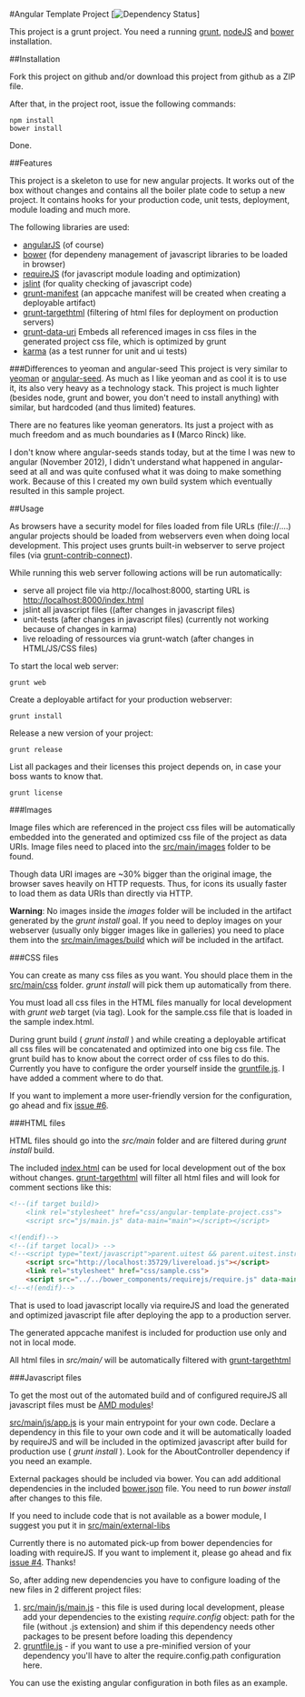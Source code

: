 #Angular Template Project [![Dependency Status](https://gemnasium.com/marcorinck/angular-template-project.png)]

This project is a grunt project. You need a running [grunt](http://gruntjs.com/), [nodeJS](http://nodejs.org/) and
[bower](https://github.com/bower/bower) installation.

##Installation

Fork this project on github and/or download this project from github as a ZIP file.

After that, in the project root, issue the following commands:

	npm install
	bower install

Done.

##Features

This project is a skeleton to use for new angular projects. It works out of the box without changes and contains
all the boiler plate code to setup a new project. It contains hooks for your production code, unit tests,
deployment, module loading and much more.

The following libraries are used:

* [angularJS](http://angularjs.org/) (of course)
* [bower](https://github.com/bower/bower) (for dependeny management of javascript libraries to be loaded in browser)
* [requireJS](http://requirejs.org/) (for javascript module loading and optimization)
* [jslint](http://www.jslint.com/) (for quality checking of javascript code)
* [grunt-manifest](https://github.com/gunta/grunt-manifest) (an appcache manifest will be created when creating a deployable artifact)
* [grunt-targethtml](https://github.com/changer/grunt-targethtml) (filtering of html files for deployment on production servers)
* [grunt-data-uri](https://github.com/ahomu/grunt-data-uri) Embeds all referenced images in css files in the generated project css file, which is optimized by grunt
* [karma](http://karma-runner.github.io/) (as a test runner for unit and ui tests)

###Differences to yeoman and angular-seed
This project is very similar to [yeoman](http://yeoman.io/) or [angular-seed](https://github.com/angular/angular-seed).
As much as I like yeoman and as cool it is to use it, its also very heavy as a technology stack. This project is much
lighter (besides node, grunt and bower, you don't need to install anything) with similar, but hardcoded
(and thus limited) features.

There are no features like yeoman generators. Its just a project with as much freedom and as much boundaries as
**I** (Marco Rinck) like.

I don't know where angular-seeds stands today, but at the time I was new to angular (November 2012), I didn't understand
what happened in angular-seed at all and was quite confused what it was doing to make something work. Because of this
I created my own build system which eventually resulted in this sample project.

##Usage

As browsers have a security model for files loaded from file URLs (file://....) angular projects should be loaded
from webservers even when doing local development. This project uses grunts built-in webserver to serve project files
(via [grunt-contrib-connect](https://github.com/gruntjs/grunt-contrib-connect)).

While running this web server following actions will be run automatically:

* serve all project file via http://localhost:8000, starting URL is [http://localhost:8000/index.html](http://localhost:8000/index.html)
* jslint all javascript files ((after changes in javascript files)
* unit-tests (after changes in javascript files) (currently not working because of changes in karma)
* live reloading of ressources via grunt-watch (after changes in HTML/JS/CSS files)

To start the local web server:

	grunt web

Create a deployable artifact for your production webserver:

	grunt install

Release a new version of your project:

	grunt release

List all packages and their licenses this project depends on, in case your boss wants to know that.

 	grunt license

###Images

Image files which are referenced in the project css files will be automatically embedded into the generated and
optimized css file of the project as data URIs. Image files need to placed into the [src/main/images](src/main/images/)
folder to be found.

Though data URI images are ~30% bigger than the original image, the browser saves heavily on HTTP requests. Thus, for
icons its usually faster to load them as data URIs than directly via HTTP.

**Warning**: No images inside the *images* folder will be included in the artifact generated by the *grunt install* goal.
If you need to deploy images on your webserver (usually only bigger images like in galleries) you need to place them into the
[src/main/images/build](src/main/images/build/) which *will* be included in the artifact.

###CSS files

You can create as many css files as you want. You should place them in the [src/main/css](src/main/css/) folder.
*grunt install* will pick them up automatically from there.

You must load all css files in the HTML files manually for local development with *grunt web* target (via <link> tag).
Look for the sample.css file that is loaded in the sample index.html.

During grunt build ( *grunt install* ) and while creating a deployable artificat all css files will be concatenated and optimized
into one big css file. The grunt build has to know about the correct order of css files to do this. Currently you have
to configure the order yourself inside the [gruntfile.js](gruntfile.js). I have added a comment where to do that.

If you want to implement a more user-friendly version for the configuration, go ahead and fix
[issue #6](https://github.com/marcorinck/angular-template-project/issues/6).

###HTML files

HTML files should go into the *src/main* folder and are filtered during *grunt install* build.

The included [index.html](index.html) can be used for local development out of the box without changes.
[grunt-targethtml](https://github.com/changer/grunt-targethtml) will filter all html files and will look for comment
sections like this:

````html
<!--(if target build)>
	<link rel="stylesheet" href="css/angular-template-project.css">
	<script src="js/main.js" data-main="main"></script></script>

<!(endif)-->
<!--(if target local)> -->
<!--<script type="text/javascript">parent.uitest && parent.uitest.instrument(window);</script>-->
	<script src="http://localhost:35729/livereload.js"></script>
	<link rel="stylesheet" href="css/sample.css">
	<script src="../../bower_components/requirejs/require.js" data-main="js/main"></script>
<!--<!(endif)-->
````

That is used to load javascript locally via requireJS and load the generated and optimized javascript file after
deploying the app to a production server.

The generated appcache manifest is included for production use only and not in local mode.

All html files in *src/main/* will be automatically filtered with [grunt-targethtml](https://github.com/changer/grunt-targethtml)

###Javascript files

To get the most out of the automated build and of configured requireJS all javascript files must be
[AMD modules](http://wiki.commonjs.org/wiki/Modules/AsynchronousDefinition)!

[src/main/js/app.js](src/main/js/app.js) is your main entrypoint for your own code. Declare a dependency in this file
to your own code and it will be automatically loaded by requireJS and will be included in the optimized javascript after
build for production use ( *grunt install* ). Look for the AboutController dependency if you need an example.

External packages should be included via bower. You can add additional dependencies in the included [bower.json](bower.json)
file. You need to run *bower install* after changes to this file.

If you need to include code that is not available as a bower module, I suggest you put it in
[src/main/external-libs](src/main/external-libs)

Currently there is no automated pick-up from bower dependencies for loading with requireJS. If you want to implement it,
please go ahead and fix [issue #4](https://github.com/marcorinck/angular-template-project/issues/4). Thanks!

So, after adding new dependencies you have to configure loading of the new files in 2 different project files:

1. [src/main/js/main.js](src/main/js/main.js) - this file is used during local development, please add your dependencies
to the existing *require.config* object: path for the file (without .js extension) and shim if this dependency needs other
packages to be present before loading this dependency
2. [gruntfile.js](gruntfile.js) - if you want to use a pre-minified version of your dependency you'll have to alter the
require.config.path configuration here.

You can use the existing angular configuration in both files as an example.